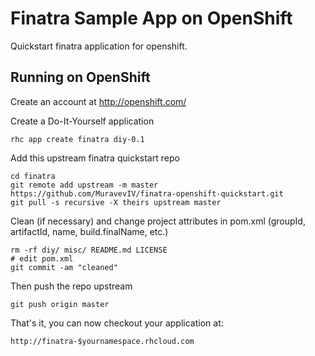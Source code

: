 Finatra Sample App on OpenShift
=========================

Quickstart finatra application for openshift.

Running on OpenShift
--------------------

Create an account at http://openshift.com/

Create a Do-It-Yourself application

    rhc app create finatra diy-0.1

Add this upstream finatra quickstart repo

    cd finatra
    git remote add upstream -m master https://github.com/MuravevIV/finatra-openshift-quickstart.git
    git pull -s recursive -X theirs upstream master

Clean (if necessary) and change project attributes in pom.xml (groupId, artifactId, name, build.finalName, etc.)

    rm -rf diy/ misc/ README.md LICENSE
    # edit pom.xml
    git commit -am "cleaned"

Then push the repo upstream

    git push origin master

That's it, you can now checkout your application at:

    http://finatra-$yournamespace.rhcloud.com